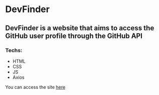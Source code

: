 # DevFinder

## DevFinder is a website that aims to access the GitHub user profile through the GitHub API

### Techs:

- HTML
- CSS
- JS
- Axios

You can access the site [here](https://arthurmadureira.github.io/DevFinder/)
